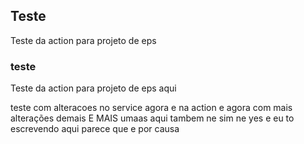 ## Teste
Teste da action para projeto de eps


### teste
Teste da action para projeto de eps aqui

teste com alteracoes no service agora e na action e agora com mais alterações demais E MAIS umaas aqui tambem ne sim ne yes
e eu to escrevendo 
aqui
parece que e por causa 
